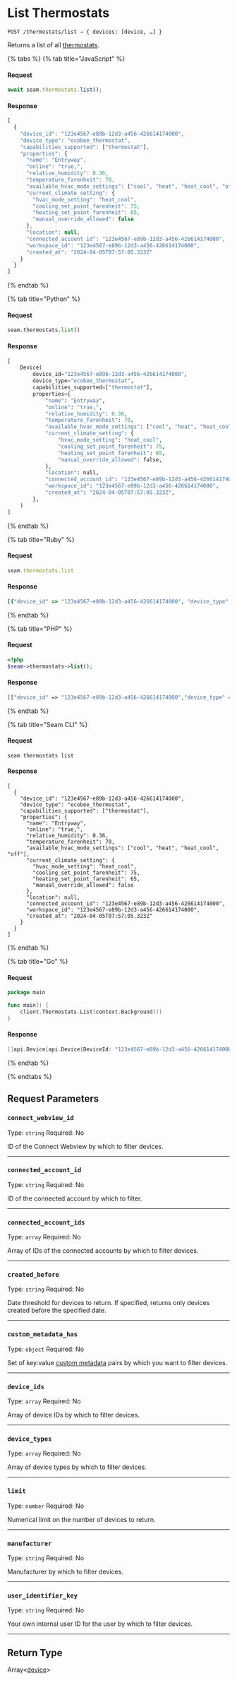 # List Thermostats

```
POST /thermostats/list ⇒ { devices: [device, …] }
```

Returns a list of all [thermostats](https://docs.seam.co/latest/capability-guides/thermostats).

{% tabs %}
{% tab title="JavaScript" %}
#### Request

```javascript
await seam.thermostats.list();
```

#### Response

```javascript
[
  {
    "device_id": "123e4567-e89b-12d3-a456-426614174000",
    "device_type": "ecobee_thermostat",
    "capabilities_supported": ["thermostat"],
    "properties": {
      "name": "Entryway",
      "online": "true,",
      "relative_humidity": 0.36,
      "temperature_farenheit": 70,
      "available_hvac_mode_settings": ["cool", "heat", "heat_cool", "off"],
      "current_climate_setting": {
        "hvac_mode_setting": "heat_cool",
        "cooling_set_point_farenheit": 75,
        "heating_set_point_farenheit": 65,
        "manual_override_allowed": false
      },
      "location": null,
      "connected_account_id": "123e4567-e89b-12d3-a456-426614174000",
      "workspace_id": "123e4567-e89b-12d3-a456-426614174000",
      "created_at": "2024-04-05T07:57:05.323Z"
    }
  }
]
```
{% endtab %}

{% tab title="Python" %}
#### Request

```python
seam.thermostats.list()
```

#### Response

```python
[
    Device(
        device_id="123e4567-e89b-12d3-a456-426614174000",
        device_type="ecobee_thermostat",
        capabilities_supported=["thermostat"],
        properties={
            "name": "Entryway",
            "online": "true,",
            "relative_humidity": 0.36,
            "temperature_farenheit": 70,
            "available_hvac_mode_settings": ["cool", "heat", "heat_cool", "off"],
            "current_climate_setting": {
                "hvac_mode_setting": "heat_cool",
                "cooling_set_point_farenheit": 75,
                "heating_set_point_farenheit": 65,
                "manual_override_allowed": false,
            },
            "location": null,
            "connected_account_id": "123e4567-e89b-12d3-a456-426614174000",
            "workspace_id": "123e4567-e89b-12d3-a456-426614174000",
            "created_at": "2024-04-05T07:57:05.323Z",
        },
    )
]
```
{% endtab %}

{% tab title="Ruby" %}
#### Request

```ruby
seam.thermostats.list
```

#### Response

```ruby
[{"device_id" => "123e4567-e89b-12d3-a456-426614174000", "device_type" => "ecobee_thermostat", "capabilities_supported" => ["thermostat"], "properties" => {name: "Entryway", online: "true,", relative_humidity: 0.36, temperature_farenheit: 70, available_hvac_mode_settings: ["cool", "heat", "heat_cool", "off"], current_climate_setting: {hvac_mode_setting: "heat_cool", cooling_set_point_farenheit: 75, heating_set_point_farenheit: 65, manual_override_allowed: false}, location: null, connected_account_id: "123e4567-e89b-12d3-a456-426614174000", workspace_id: "123e4567-e89b-12d3-a456-426614174000", created_at: "2024-04-05T07:57:05.323Z"}}]
```
{% endtab %}

{% tab title="PHP" %}
#### Request

```php
<?php
$seam->thermostats->list();
```

#### Response

```php
[["device_id" => "123e4567-e89b-12d3-a456-426614174000","device_type" => "ecobee_thermostat","capabilities_supported" => ["thermostat"],"properties" => ["name" => "Entryway", "online" => "true,", "relative_humidity" => 0.36, "temperature_farenheit" => 70, "available_hvac_mode_settings" => ["cool", "heat", "heat_cool", "off"], "current_climate_setting" => ["hvac_mode_setting" => "heat_cool", "cooling_set_point_farenheit" => 75, "heating_set_point_farenheit" => 65, "manual_override_allowed" => false], "location" => null, "connected_account_id" => "123e4567-e89b-12d3-a456-426614174000", "workspace_id" => "123e4567-e89b-12d3-a456-426614174000", "created_at" => "2024-04-05T07:57:05.323Z"]]]
```
{% endtab %}

{% tab title="Seam CLI" %}
#### Request

```seam_cli
seam thermostats list
```

#### Response

```seam_cli
[
  {
    "device_id": "123e4567-e89b-12d3-a456-426614174000",
    "device_type": "ecobee_thermostat",
    "capabilities_supported": ["thermostat"],
    "properties": {
      "name": "Entryway",
      "online": "true,",
      "relative_humidity": 0.36,
      "temperature_farenheit": 70,
      "available_hvac_mode_settings": ["cool", "heat", "heat_cool", "off"],
      "current_climate_setting": {
        "hvac_mode_setting": "heat_cool",
        "cooling_set_point_farenheit": 75,
        "heating_set_point_farenheit": 65,
        "manual_override_allowed": false
      },
      "location": null,
      "connected_account_id": "123e4567-e89b-12d3-a456-426614174000",
      "workspace_id": "123e4567-e89b-12d3-a456-426614174000",
      "created_at": "2024-04-05T07:57:05.323Z"
    }
  }
]
```
{% endtab %}

{% tab title="Go" %}
#### Request

```go
package main

func main() {
	client.Thermostats.List(context.Background())
}
```

#### Response

```go
[]api.Device{api.Device{DeviceId: "123e4567-e89b-12d3-a456-426614174000", DeviceType: "ecobee_thermostat", CapabilitiesSupported: []string{"thermostat"}, Properties: api.DeviceProperties{Name: "Entryway", Online: "true,", RelativeHumidity: 0.36, TemperatureFarenheit: 70, AvailableHvacModeSettings: []string{"cool", "heat", "heat_cool", "off"}, CurrentClimateSetting: api.DevicePropertiesCurrentClimateSetting{HvacModeSetting: "heat_cool", CoolingSetPointFarenheit: 75, HeatingSetPointFarenheit: 65, ManualOverrideAllowed: false}, Location: nil, ConnectedAccountId: "123e4567-e89b-12d3-a456-426614174000", WorkspaceId: "123e4567-e89b-12d3-a456-426614174000", CreatedAt: "2024-04-05T07:57:05.323Z"}}}
```
{% endtab %}

{% endtabs %}

## Request Parameters

### `connect_webview_id`

Type: `string`
Required: No

ID of the Connect Webview by which to filter devices.

***

### `connected_account_id`

Type: `string`
Required: No

ID of the connected account by which to filter.

***

### `connected_account_ids`

Type: `array`
Required: No

Array of IDs of the connected accounts by which to filter devices.

***

### `created_before`

Type: `string`
Required: No

Date threshold for devices to return. If specified, returns only devices created before the specified date.

***

### `custom_metadata_has`

Type: `object`
Required: No

Set of key:value [custom metadata](../../core-concepts/devices/adding-custom-metadata-to-a-device.md) pairs by which you want to filter devices.

***

### `device_ids`

Type: `array`
Required: No

Array of device IDs by which to filter devices.

***

### `device_types`

Type: `array`
Required: No

Array of device types by which to filter devices.

***

### `limit`

Type: `number`
Required: No

Numerical limit on the number of devices to return.

***

### `manufacturer`

Type: `string`
Required: No

Manufacturer by which to filter devices.

***

### `user_identifier_key`

Type: `string`
Required: No

Your own internal user ID for the user by which to filter devices.

***

## Return Type

Array<[device](./)>
